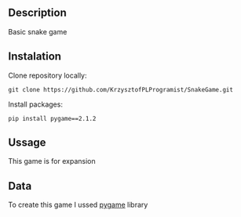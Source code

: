 ## Description

  Basic snake game 
  
## Instalation
    
  Clone repository locally:

    git clone https://github.com/KrzysztofPLProgramist/SnakeGame.git
  
  Install packages:
  
    pip install pygame==2.1.2

## Ussage

  This game is for expansion 

## Data

To create this game I ussed <a href="https://github.com/pygame/">pygame</a> library






